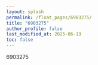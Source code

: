 ```yaml
---
layout: splash
permalink: /float_pages/6903275/
title: "6903275"
author_profile: false
last_modified_at: 2025-06-13
toc: false
---
```

 
6903275
